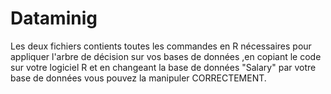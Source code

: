 # Dataminig
Les deux fichiers contients toutes les commandes en R nécessaires pour appliquer l'arbre de décision sur vos bases de données ,en copiant le code sur votre logiciel R et en changeant la base de données "Salary" par votre base de données vous pouvez la manipuler CORRECTEMENT.
